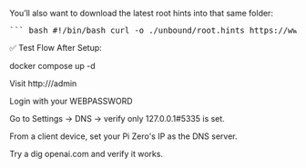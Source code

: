 You’ll also want to download the latest root hints into that same folder:

<pre>``` bash #!/bin/bash curl -o ./unbound/root.hints https://www.internic.net/domain/named.root ```</pre>

✅ Test Flow After Setup:

docker compose up -d

Visit http://<pi-zero-ip>/admin

Login with your WEBPASSWORD

Go to Settings → DNS → verify only 127.0.0.1#5335 is set.

From a client device, set your Pi Zero's IP as the DNS server.

Try a dig openai.com and verify it works.
